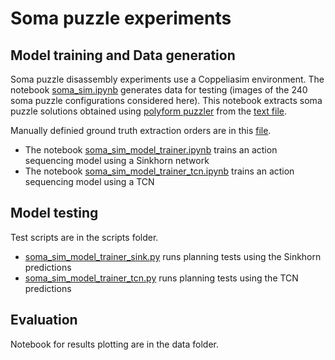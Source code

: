 # Soma puzzle experiments

## Model training and Data generation

Soma puzzle disassembly experiments use a Coppeliasim environment. The notebook [soma_sim.ipynb](./soma_sim.ipynb) generates data for testing (images of the 240 soma puzzle configurations considered here). This notebook extracts soma puzzle solutions obtained using [polyform puzzler](http://puzzler.sourceforge.net/) from the [text file](./soma_cube.txt).

Manually definied ground truth extraction orders are in this [file](../data/actions.txt).

- The notebook [soma_sim_model_trainer.ipynb](soma_sim_model_trainer.ipynb) trains an action sequencing model using a Sinkhorn network
- The notebook [soma_sim_model_trainer_tcn.ipynb](soma_sim_model_trainer_tcn.ipynb) trains an action sequencing model using a TCN

## Model testing

Test scripts are in the scripts folder. 
- [soma_sim_model_trainer_sink.py](./scripts/soma_sim_model_trainer_sink.py) runs planning tests using the Sinkhorn predictions
- [soma_sim_model_trainer_tcn.py](./scripts/soma_sim_model_trainer_sink.py) runs planning tests using the TCN predictions

## Evaluation

Notebook for results plotting are in the data folder.
